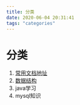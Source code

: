 ```yaml
---
title: 分类
date: 2020-06-04 20:31:41
tags: "categories"
---
```

# 分类

1. [常用文档地址](/2020/06/24/2020/收藏网址链接/)
1. [数据结构](/)
1. java学习
1. mysql知识
